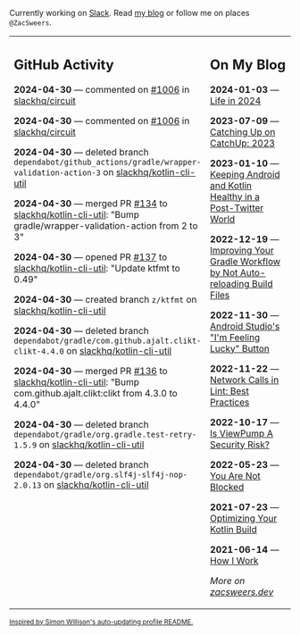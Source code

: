 Currently working on [Slack](https://slack.com/). Read [my blog](https://zacsweers.dev/) or follow me on places `@ZacSweers`.

<table><tr><td valign="top" width="60%">

## GitHub Activity
<!-- githubActivity starts -->
**2024-04-30** — commented on [#1006](https://github.com/slackhq/circuit/pull/1006#issuecomment-2085642191) in [slackhq/circuit](https://github.com/slackhq/circuit)

**2024-04-30** — commented on [#1006](https://github.com/slackhq/circuit/pull/1006#issuecomment-2085620958) in [slackhq/circuit](https://github.com/slackhq/circuit)

**2024-04-30** — deleted branch `dependabot/github_actions/gradle/wrapper-validation-action-3` on [slackhq/kotlin-cli-util](https://github.com/slackhq/kotlin-cli-util)

**2024-04-30** — merged PR [#134](https://github.com/slackhq/kotlin-cli-util/pull/134) to [slackhq/kotlin-cli-util](https://github.com/slackhq/kotlin-cli-util): "Bump gradle/wrapper-validation-action from 2 to 3"

**2024-04-30** — opened PR [#137](https://github.com/slackhq/kotlin-cli-util/pull/137) to [slackhq/kotlin-cli-util](https://github.com/slackhq/kotlin-cli-util): "Update ktfmt to 0.49"

**2024-04-30** — created branch `z/ktfmt` on [slackhq/kotlin-cli-util](https://github.com/slackhq/kotlin-cli-util)

**2024-04-30** — deleted branch `dependabot/gradle/com.github.ajalt.clikt-clikt-4.4.0` on [slackhq/kotlin-cli-util](https://github.com/slackhq/kotlin-cli-util)

**2024-04-30** — merged PR [#136](https://github.com/slackhq/kotlin-cli-util/pull/136) to [slackhq/kotlin-cli-util](https://github.com/slackhq/kotlin-cli-util): "Bump com.github.ajalt.clikt:clikt from 4.3.0 to 4.4.0"

**2024-04-30** — deleted branch `dependabot/gradle/org.gradle.test-retry-1.5.9` on [slackhq/kotlin-cli-util](https://github.com/slackhq/kotlin-cli-util)

**2024-04-30** — deleted branch `dependabot/gradle/org.slf4j-slf4j-nop-2.0.13` on [slackhq/kotlin-cli-util](https://github.com/slackhq/kotlin-cli-util)
<!-- githubActivity ends -->
</td><td valign="top" width="40%">

## On My Blog
<!-- blog starts -->
**2024-01-03** — [Life in 2024](https://www.zacsweers.dev/life-in-2024/)

**2023-07-09** — [Catching Up on CatchUp: 2023](https://www.zacsweers.dev/catching-up-on-catchup-2023/)

**2023-01-10** — [Keeping Android and Kotlin Healthy in a Post-Twitter World](https://www.zacsweers.dev/keeping-android-healthy/)

**2022-12-19** — [Improving Your Gradle Workflow by Not Auto-reloading Build Files](https://www.zacsweers.dev/improving-your-workflow-by-not-auto-reloading-build-files/)

**2022-11-30** — [Android Studio's "I'm Feeling Lucky" Button](https://www.zacsweers.dev/android-studios-im-feeling-lucky-button/)

**2022-11-22** — [Network Calls in Lint: Best Practices](https://www.zacsweers.dev/network-calls-in-lint-best-practices/)

**2022-10-17** — [Is ViewPump A Security Risk?](https://www.zacsweers.dev/is-viewpump-a-security-risk/)

**2022-05-23** — [You Are Not Blocked](https://www.zacsweers.dev/you-are-not-blocked/)

**2021-07-23** — [Optimizing Your Kotlin Build](https://www.zacsweers.dev/optimizing-your-kotlin-build/)

**2021-06-14** — [How I Work](https://www.zacsweers.dev/how-i-work/)
<!-- blog ends -->
_More on [zacsweers.dev](https://zacsweers.dev/)_
</td></tr></table>

<sub><a href="https://simonwillison.net/2020/Jul/10/self-updating-profile-readme/">Inspired by Simon Willison's auto-updating profile README.</a></sub>